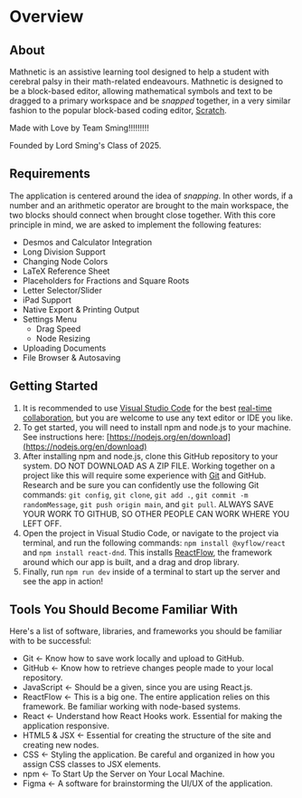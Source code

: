 # Overview

## About

Mathnetic is an assistive learning tool designed to help a student with cerebral palsy in their math-related endeavours. Mathnetic is designed to be a block-based editor, allowing mathematical symbols and text to be dragged to a primary workspace and be *snapped* together, in a very similar fashion to the popular block-based coding editor, [Scratch](https://scratch.mit.edu/).  

Made with Love by Team Sming!!!!!!!!!

Founded by Lord Sming's Class of 2025.

## Requirements

The application is centered around the idea of *snapping*. In other words, if a number and an arithmetic operator are brought to the main workspace, the two blocks should connect when brought close together. With this core principle in mind, we are asked to implement the following features:
* Desmos and Calculator Integration 
* Long Division Support 
* Changing Node Colors 
* LaTeX Reference Sheet
* Placeholders for Fractions and Square Roots
* Letter Selector/Slider
* iPad Support 
* Native Export & Printing Output
* Settings Menu
  * Drag Speed
  * Node Resizing
* Uploading Documents
* File Browser & Autosaving

## Getting Started

1. It is recommended to use [Visual Studio Code](https://code.visualstudio.com/) for the best [real-time collaboration](https://marketplace.visualstudio.com/items?itemName=MS-vsliveshare.vsliveshare), but you are welcome to use any text editor or IDE you like.
2. To get started, you will need to install npm and node.js to your machine. See instructions here: [https://nodejs.org/en/download](https://nodejs.org/en/download)
3. After installing npm and node.js, clone this GitHub repository to your system. DO NOT DOWNLOAD AS A ZIP FILE. Working together on a project like this will require some experience with [Git](https://git-scm.com/downloads) and GitHub. Research and be sure you can confidently use the following Git commands: `git config`, `git clone`, `git add .`, `git commit -m randomMessage`, `git push origin main`, and `git pull`. ALWAYS SAVE YOUR WORK TO GITHUB, SO OTHER PEOPLE CAN WORK WHERE YOU LEFT OFF.
4. Open the project in Visual Studio Code, or navigate to the project via terminal, and run the following commands: `npm install @xyflow/react` and `npm install react-dnd`. This installs [ReactFlow](https://reactflow.dev/learn), the framework around which our app is built, and a drag and drop library. 
5. Finally, run `npm run dev` inside of a terminal to start up the server and see the app in action!

## Tools You Should Become Familiar With

Here's a list of software, libraries, and frameworks you should be familiar with to be successful:
* Git           <- Know how to save work locally and upload to GitHub.
* GitHub        <- Know how to retrieve changes people made to your local repository.
* JavaScript    <- Should be a given, since you are using React.js. 
* ReactFlow     <- This is a big one. The entire application relies on this framework. Be familiar working with node-based systems.
* React         <- Understand how React Hooks work. Essential for making the application responsive. 
* HTML5 & JSX   <- Essential for creating the structure of the site and creating new nodes. 
* CSS           <- Styling the application. Be careful and organized in how you assign CSS classes to JSX elements. 
* npm           <- To Start Up the Server on Your Local Machine. 
* Figma         <- A software for brainstorming the UI/UX of the application. 
